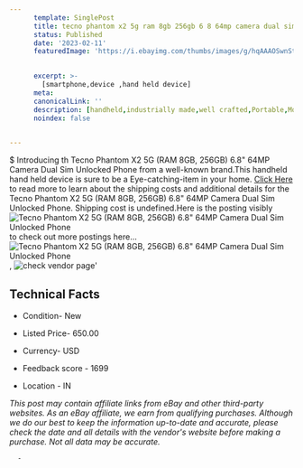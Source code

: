 ```yaml
---
      template: SinglePost
      title: tecno phantom x2 5g ram 8gb 256gb 6 8 64mp camera dual sim unlocked phone
      status: Published
      date: '2023-02-11'
      featuredImage: 'https://i.ebayimg.com/thumbs/images/g/hqAAAOSwnStjtSf0/s-l225.jpg'
       

      excerpt: >-
        [smartphone,device ,hand held device]
      meta:
      canonicalLink: ''
      description: [handheld,industrially made,well crafted,Portable,Mobile,Compact,Convenient,Lightweight,Maneuverable,Man-portable,Miniature,Carriable,Hand-held,Light,Holdable,Transportable,Mobile device,Pocket-sized,On-the-go,Wireless,Cordless,Compact size,Convenient size, smartphone,device ,hand held device]
      noindex: false
      

---
```

$
      Introducing th Tecno Phantom X2 5G (RAM 8GB, 256GB) 6.8"  64MP Camera Dual Sim Unlocked Phone from a well-known brand.This handheld hand held device is sure to be a Eye-catching-item in your home. [Click Here](https://www.ebay.com/itm/185725636889?hash=item2b3e1c5119%3Ag%3AhqAAAOSwnStjtSf0&mkevt=1&mkcid=1&mkrid=711-53200-19255-0&campid=%253CePNCampaignId%253E&customid=%253CreferenceId%253E&toolid=10049) to read more to learn about the shipping costs and additional details for the Tecno Phantom X2 5G (RAM 8GB, 256GB) 6.8"  64MP Camera Dual Sim Unlocked Phone. Shipping cost is undefined.Here is the posting visibly ![Tecno Phantom X2 5G (RAM 8GB, 256GB) 6.8"  64MP Camera Dual Sim Unlocked Phone](https://i.ebayimg.com/thumbs/images/g/hqAAAOSwnStjtSf0/s-l225.jpg) to check out more postings here... ![Tecno Phantom X2 5G (RAM 8GB, 256GB) 6.8"  64MP Camera Dual Sim Unlocked Phone](https://i.ebayimg.com/images/g/hqAAAOSwnStjtSf0/s-l1600.jpg), ![check vendor page](https://origin-galleryplus.ebayimg.com/ws/web/185725636889_2_0_1/225x225.jpg,https://origin-galleryplus.ebayimg.com/ws/web/185725636889_3_0_1/225x225.jpg,https://origin-galleryplus.ebayimg.com/ws/web/185725636889_4_0_1/225x225.jpg,https://origin-galleryplus.ebayimg.com/ws/web/185725636889_5_0_1/225x225.jpg,https://origin-galleryplus.ebayimg.com/ws/web/185725636889_6_0_1/225x225.jpg,https://origin-galleryplus.ebayimg.com/ws/web/185725636889_7_0_1/225x225.jpg)'

      

 ## Technical Facts 



     
      

 - Condition- New 


      

 - Listed Price- 650.00 


      

 - Currency- USD 


      

 - Feedback score - 1699 


      

 - Location - IN 


      
      

 *_This post may contain affiliate links from eBay and other third-party websites. As an eBay affiliate, we earn from qualifying purchases. Although we do our best to keep the information up-to-date and accurate, please check the date and all details with the vendor's website before making a purchase. Not all data may be accurate._*




      -
